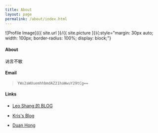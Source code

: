 ```yaml
---
title: About
layout: page
permalink: /about/index.html
---
```


![Profile Image]({{ site.url }}/{{ site.picture }}){:style="margin: 30px auto; width: 100px; border-radius: 100%; display: block;"}

#### About

讷言不敏

#### Email

> `YWx2aWUuemhhbmdAZ21haWwuY29tCg==`

#### Links

* [Leo Shang 的 BLOG](http://shangliuyan.github.io)

* [Kris's Blog](http://xrange.org)

* [Duan Hong](http://dhong.co)

